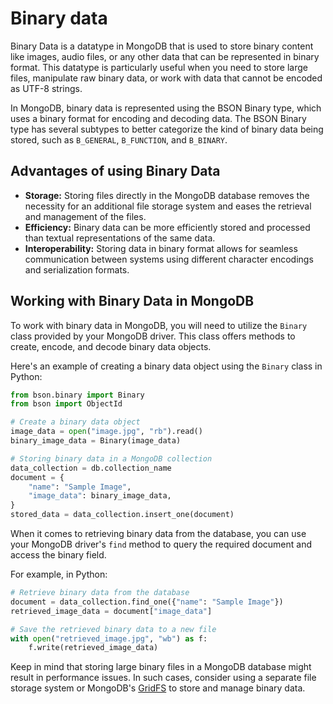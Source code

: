 # Binary data

Binary Data is a datatype in MongoDB that is used to store binary content like images, audio files, or any other data that can be represented in binary format. This datatype is particularly useful when you need to store large files, manipulate raw binary data, or work with data that cannot be encoded as UTF-8 strings.

In MongoDB, binary data is represented using the BSON Binary type, which uses a binary format for encoding and decoding data. The BSON Binary type has several subtypes to better categorize the kind of binary data being stored, such as `B_GENERAL`, `B_FUNCTION`, and `B_BINARY`.

## Advantages of using Binary Data

- **Storage:** Storing files directly in the MongoDB database removes the necessity for an additional file storage system and eases the retrieval and management of the files.
- **Efficiency:** Binary data can be more efficiently stored and processed than textual representations of the same data.
- **Interoperability:** Storing data in binary format allows for seamless communication between systems using different character encodings and serialization formats.

## Working with Binary Data in MongoDB

To work with binary data in MongoDB, you will need to utilize the `Binary` class provided by your MongoDB driver. This class offers methods to create, encode, and decode binary data objects.

Here's an example of creating a binary data object using the `Binary` class in Python:

```python
from bson.binary import Binary
from bson import ObjectId

# Create a binary data object
image_data = open("image.jpg", "rb").read()
binary_image_data = Binary(image_data)

# Storing binary data in a MongoDB collection
data_collection = db.collection_name
document = {
    "name": "Sample Image",
    "image_data": binary_image_data,
}
stored_data = data_collection.insert_one(document)
```

When it comes to retrieving binary data from the database, you can use your MongoDB driver's `find` method to query the required document and access the binary field.

For example, in Python:

```python
# Retrieve binary data from the database
document = data_collection.find_one({"name": "Sample Image"})
retrieved_image_data = document["image_data"]

# Save the retrieved binary data to a new file
with open("retrieved_image.jpg", "wb") as f:
    f.write(retrieved_image_data)
```

Keep in mind that storing large binary files in a MongoDB database might result in performance issues. In such cases, consider using a separate file storage system or MongoDB's [GridFS](https://docs.mongodb.com/manual/core/gridfs/) to store and manage binary data.
